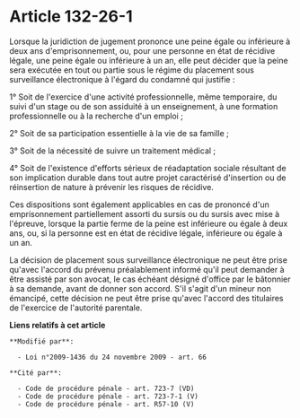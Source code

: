 # Article 132-26-1

Lorsque la juridiction de jugement prononce une peine égale ou inférieure à deux ans d'emprisonnement, ou, pour une personne
en état de récidive légale, une peine égale ou inférieure à un an, elle peut décider que la peine sera exécutée en tout ou
partie sous le régime du placement sous surveillance électronique à l'égard du condamné qui justifie : 

1° Soit de l'exercice d'une activité professionnelle, même temporaire, du suivi d'un stage ou de son assiduité à un
enseignement, à une formation professionnelle ou à la recherche d'un emploi ; 

2° Soit de sa participation essentielle à la vie de sa famille ; 

3° Soit de la nécessité de suivre un traitement médical ; 

4° Soit de l'existence d'efforts sérieux de réadaptation sociale résultant de son implication durable dans tout autre projet
caractérisé d'insertion ou de réinsertion de nature à prévenir les risques de récidive. 

Ces dispositions sont également applicables en cas de prononcé d'un emprisonnement partiellement assorti du sursis ou du
sursis avec mise à l'épreuve, lorsque la partie ferme de la peine est inférieure ou égale à deux ans, ou, si la personne est
en état de récidive légale, inférieure ou égale à un an. 

La décision de placement sous surveillance électronique ne peut être prise qu'avec l'accord du prévenu préalablement informé
qu'il peut demander à être assisté par son avocat, le cas échéant désigné d'office par le bâtonnier à sa demande, avant de
donner son accord. S'il s'agit d'un mineur non émancipé, cette décision ne peut être prise qu'avec l'accord des titulaires de
l'exercice de l'autorité parentale.

**Liens relatifs à cet article**

	**Modifié par**:

	  - Loi n°2009-1436 du 24 novembre 2009 - art. 66

	**Cité par**:

	  - Code de procédure pénale - art. 723-7 (VD)
	  - Code de procédure pénale - art. 723-7-1 (V)
	  - Code de procédure pénale - art. R57-10 (V)
